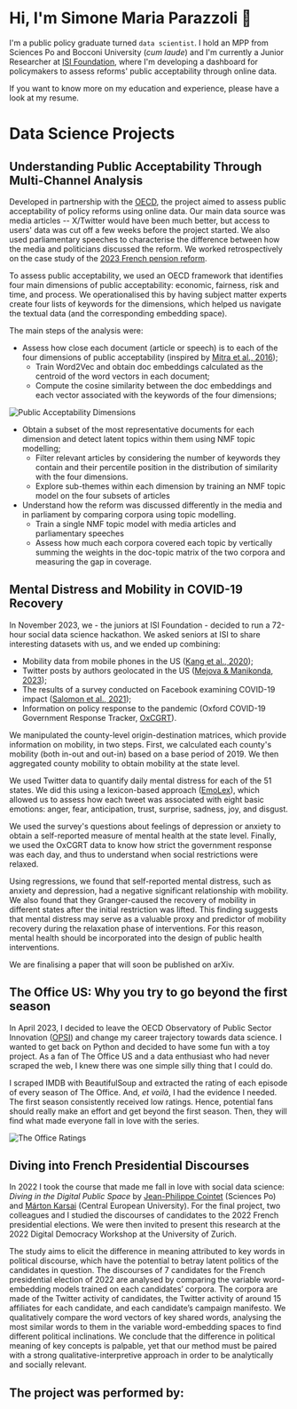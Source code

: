 # Hi, I'm Simone Maria Parazzoli 👋

I'm a public policy graduate turned `data scientist`. I hold an MPP from Sciences Po and Bocconi University (_cum laude_) and I'm currently a Junior Researcher at [ISI Foundation](https://isi.it/en/home), where I'm developing a dashboard for policymakers to assess reforms' public acceptability through online data.

If you want to know more on my education and experience, please have a look at my resume.

<!--## Education

- **Bocconi University** $|$ MSc Public Policy (_cum laude_, 03/23)
- **Sciences Po** | Master in Public Policy (_cum laude_, 06/22)
- **University of Bologna** | BA Political Science (_cum laude_, 07/20)

## Experience
- **ISI Foundation** | Junior Data Scientist (05/23 - Present)
- **OECD Observatory of Public Sector Innovation** | Intern (10/22 - 03/23)
- **Digital Policy Alert** | Consultant (07/22 - 09/23)
- **Bocconi LEAP** | Research Assistant (04/21 - 07/21)and -->

# Data Science Projects

## Understanding Public Acceptability Through Multi-Channel Analysis
Developed in partnership with the [OECD](https://www.oecd.org), the project aimed to assess public acceptability of policy reforms using online data. Our main data source was media articles -- X/Twitter would have been much better, but access to users' data was cut off a few weeks before the project started. We also used parliamentary speeches to characterise the difference between how the media and politicians discussed the reform. We worked retrospectively on the case study of the [2023 French pension reform](https://en.wikipedia.org/wiki/2023_French_pension_reform_law).

To assess public acceptability, we used an OECD framework that identifies four main dimensions of public acceptability: economic, fairness, risk and time, and process. We operationalised this by having subject matter experts create four lists of keywords for the dimensions, which helped us navigate the textual data (and the corresponding embedding space).

The main steps of the analysis were:
- Assess how close each document (article or speech) is to each of the four dimensions of public acceptability (inspired by [Mitra et al., 2016](https://doi.org/10.48550/arXiv.1602.01137));
  - Train Word2Vec and obtain doc embeddings calculated as the centroid of the word vectors in each document;
  - Compute the cosine similarity between the doc embeddings and each vector associated with the keywords of the four dimensions;

![Public Acceptability Dimensions](/DS-portfolio/assets/img/publicacceptablity_timeseries.png)

- Obtain a subset of the most representative documents for each dimension and detect latent topics within them using NMF topic modelling; 
  - Filter relevant articles by considering the number of keywords they contain and their percentile position in the distribution of similarity with the four dimensions.
  - Explore sub-themes within each dimension by training an NMF topic model on the four subsets of articles
- Understand how the reform was discussed differently in the media and in parliament by comparing corpora using topic modelling. 
  - Train a single NMF topic model with media articles and parliamentary speeches
  - Assess how much each corpora covered each topic by vertically summing the weights in the doc-topic matrix of the two corpora and measuring the gap in coverage.

## Mental Distress and Mobility in COVID-19 Recovery
In November 2023, we - the juniors at ISI Foundation - decided to run a 72-hour social data science hackathon. We asked seniors at ISI to share interesting datasets with us, and we ended up combining:
- Mobility data from mobile phones in the US ([Kang et al., 2020](https://www.nature.com/articles/s41597-020-00734-5));
- Twitter posts by authors geolocated in the US ([Mejova & Manikonda, 2023](https://doi.org/10.48550/arXiv.2305.11398));
- The results of a survey conducted on Facebook examining COVID-19 impact ([Salomon et al., 2021](https://pubmed.ncbi.nlm.nih.gov/34903656/));
- Information on policy response to the pandemic (Oxford COVID-19 Government Response Tracker, [OxCGRT](https://www.nature.com/articles/s41562-021-01079-8)).

We manipulated the county-level origin-destination matrices, which provide information on mobility, in two steps. First, we calculated each county's mobility (both in-out and out-in) based on a base period of 2019. We then aggregated county mobility to obtain mobility at the state level.

We used Twitter data to quantify daily mental distress for each of the 51 states. We did this using a lexicon-based approach ([EmoLex](https://saifmohammad.com/WebPages/NRC-Emotion-Lexicon.htm)), which allowed us to assess how each tweet was associated with eight basic emotions: anger, fear, anticipation, trust, surprise, sadness, joy, and disgust.

We used the survey's questions about feelings of depression or anxiety to obtain a self-reported measure of mental health at the state level. Finally, we used the OxCGRT data to know how strict the government response was each day, and thus to understand when social restrictions were relaxed.

Using regressions, we found that self-reported mental distress, such as anxiety and depression, had a negative significant relationship with mobility. We also found that they Granger-caused the recovery of mobility in different states after the initial restriction was lifted. This finding suggests that mental distress may serve as a valuable proxy and predictor of mobility recovery during the relaxation phase of interventions. For this reason, mental health should be incorporated into the design of public health interventions.

We are finalising a paper that will soon be published on arXiv.
 
## The Office US: Why you try to go beyond the first season
In April 2023, I decided to leave the OECD Observatory of Public Sector Innovation ([OPSI](https://oecd-opsi.org)) and change my career trajectory towards data science. I wanted to get back on Python and decided to have some fun with a toy project. As a fan of The Office US and a data enthusiast who had never scraped the web, I knew there was one simple silly thing that I could do.

I scraped IMDB with BeautifulSoup and extracted the rating of each episode of every season of The Office. And, _et voilà_, I had the evidence I needed. The first season consistently received low ratings. Hence, potential fans should really make an effort and get beyond the first season. Then, they will find what made everyone fall in love with the series.

![The Office Ratings](/DS-portfolio/assets/img/theoffice.png "The Office US Ratings on IMDB")

## Diving into French Presidential Discourses
In 2022 I took the course that made me fall in love with social data science: _Diving in the Digital Public Space_ by [Jean-Philippe Cointet](https://medialab.sciencespo.fr/equipe/jean-philippe-cointet/) (Sciences Po) and [Márton Karsai](https://networkdatascience.ceu.edu/people/marton-karsai) (Central European University). For the final project, two colleagues and I studied the discourses of candidates to the 2022 French presidential elections. We were then invited to present this research at the 2022 Digital Democracy Workshop at the University of Zurich.

The study aims to elicit the difference in meaning attributed to key words in political discourse, which have the potential to betray latent politics of the candidates in question. The discourses of 7 candidates for the French presidential election of 2022 are analysed by comparing the variable word-embedding models trained on each candidates’ corpora. The corpora are made of the Twitter activity of candidates, the Twitter activity of around 15 affiliates for each candidate, and each candidate’s campaign manifesto. We qualitatively compare the word vectors of key shared words, analysing the most similar words to them in the variable word-embedding spaces to find different political inclinations. We conclude that the difference in political meaning of key concepts is palpable, yet that our method must be paired with a strong qualitative-interpretive approach in order to be analytically and socially relevant.

The project was performed by:
- 
